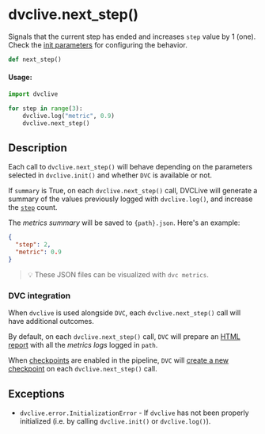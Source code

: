 # dvclive.next_step()

Signals that the current step has ended and increases `step` value by 1 (one).
Check the [init parameters](/doc/dvclive/api-reference/init#parameters) for
configuring the behavior.

```py
def next_step()
```

#### Usage:

```py
import dvclive

for step in range(3):
    dvclive.log("metric", 0.9)
    dvclive.next_step()
```

## Description

Each call to `dvclive.next_step()` will behave depending on the parameters
selected in `dvclive.init()` and whether `DVC` is available or not.

If `summary` is True, on each `dvclive.next_step()` call, DVCLive will generate
a summary of the values previously logged with `dvclive.log()`, and increase the
[`step`](/doc/dvclive/api-reference/get_step) count.

The _metrics summary_ will be saved to `{path}.json`. Here's an example:

```json
{
  "step": 2,
  "metric": 0.9
}
```

> 💡 These JSON files can be visualized with `dvc metrics`.

### DVC integration

When `dvclive` is used alongside `DVC`, each `dvclive.next_step()` call will
have additional outcomes.

By default, on each `dvclive.next_step()` call, `DVC` will prepare an
[HTML report](/doc/dvclive/user-guide/dvclive-with-dvc#html-report) with all the
_metrics logs_ logged in `path`.

When [checkpoints](/doc/user-guide/experiment-management/checkpoints) are
enabled in the <abbr>pipeline</abbr>, `DVC` will
[create a new checkpoint](/doc/dvclive/user-guide/dvclive-with-dvc#checkpoints)
on each `dvclive.next_step()` call.

## Exceptions

- `dvclive.error.InitializationError` - If `dvclive` has not been properly
  initialized (i.e. by calling `dvclive.init()` or `dvclive.log()`).
